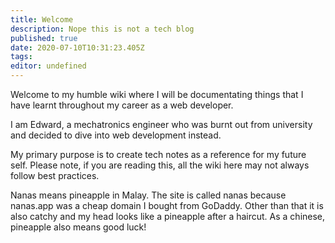 ```yaml
---
title: Welcome
description: Nope this is not a tech blog
published: true
date: 2020-07-10T10:31:23.405Z
tags: 
editor: undefined
---
```


Welcome to my humble wiki where I will be documentating things that I have learnt throughout my career as a web developer.

I am Edward, a mechatronics engineer who was burnt out from university and decided to dive into web development instead.

My primary purpose is to create tech notes as a reference for my future self. Please note, if you are reading this, all the wiki here may not always follow best practices. 

Nanas means pineapple in Malay. The site is called nanas because nanas.app was a cheap domain I bought from GoDaddy. Other than that it is also catchy and my head looks like a pineapple after a haircut. As a chinese, pineapple also means good luck!

